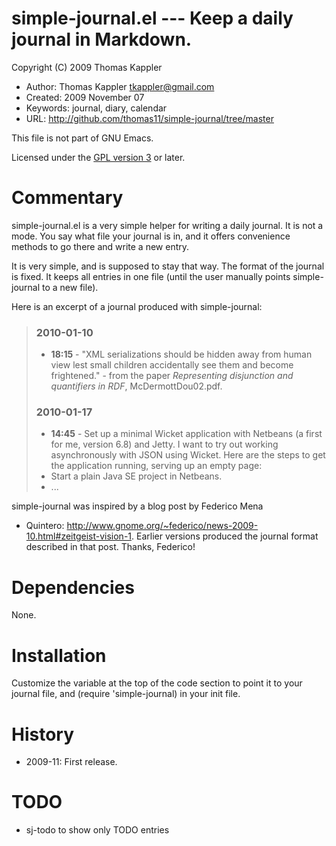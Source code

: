 # simple-journal.el --- Keep a daily journal in Markdown.

Copyright (C) 2009 Thomas Kappler

* Author: Thomas Kappler <tkappler@gmail.com>
* Created: 2009 November 07
* Keywords: journal, diary, calendar
* URL: <http://github.com/thomas11/simple-journal/tree/master>

This file is not part of GNU Emacs.

Licensed under the [GPL version 3](http://www.gnu.org/licenses/) or later.

# Commentary

simple-journal.el is a very simple helper for writing a daily
journal. It is not a mode. You say what file your journal is in,
and it offers convenience methods to go there and write a new
entry.

It is very simple, and is supposed to stay that way. The format of
the journal is fixed. It keeps all entries in one file (until the
user manually points simple-journal to a new file).

Here is an excerpt of a journal produced with simple-journal:

> ### 2010-01-10
> 
> - **18:15** - "XML serializations should be hidden away from
>   human view lest small children accidentally see them and become
>   frightened." - from the paper *Representing disjunction and
>   quantifiers in RDF*, McDermottDou02.pdf.
>
>
> ### 2010-01-17
>
> - **14:45** - Set up a minimal Wicket application with Netbeans (a
>  first for me, version 6.8) and Jetty. I want to try out working
>  asynchronously with JSON using Wicket. Here are the steps to get the
>  application running, serving up an empty page:
>  - Start a plain Java SE project in Netbeans.
>  - ...

simple-journal was inspired by a blog post by Federico Mena
* Quintero:
<http://www.gnome.org/~federico/news-2009-10.html#zeitgeist-vision-1>.
Earlier versions produced the journal format described in that
post. Thanks, Federico!


# Dependencies
None.

# Installation
Customize the variable at the top of the code section to point it
to your journal file, and (require 'simple-journal) in your init
file.

# History
* 2009-11:    First release.

# TODO
- sj-todo to show only TODO entries


